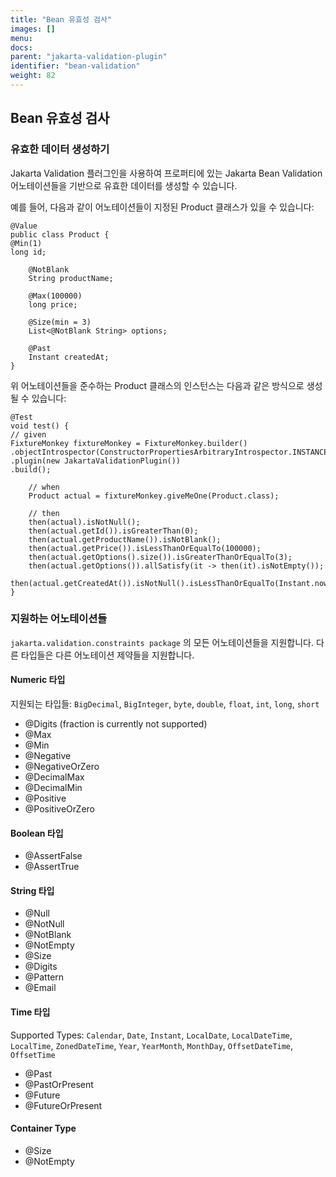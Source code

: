 ```yaml
---
title: "Bean 유효성 검사"
images: []
menu:
docs:
parent: "jakarta-validation-plugin"
identifier: "bean-validation"
weight: 82
---
```


## Bean 유효성 검사
### 유효한 데이터 생성하기

Jakarta Validation 플러그인을 사용하여 프로퍼티에 있는 Jakarta Bean Validation 어노테이션들을 기반으로 유효한 데이터를 생성할 수 있습니다.

예를 들어, 다음과 같이 어노테이션들이 지정된 Product 클래스가 있을 수 있습니다:
```
@Value
public class Product {
@Min(1)
long id;

    @NotBlank
    String productName;

    @Max(100000)
    long price;

    @Size(min = 3)
    List<@NotBlank String> options;

    @Past
    Instant createdAt;
}
```
위 어노테이션들을 준수하는 Product 클래스의 인스턴스는 다음과 같은 방식으로 생성될 수 있습니다:
```
@Test
void test() {
// given
FixtureMonkey fixtureMonkey = FixtureMonkey.builder()
.objectIntrospector(ConstructorPropertiesArbitraryIntrospector.INSTANCE)
.plugin(new JakartaValidationPlugin())
.build();

    // when
    Product actual = fixtureMonkey.giveMeOne(Product.class);

    // then
    then(actual).isNotNull();
    then(actual.getId()).isGreaterThan(0);
    then(actual.getProductName()).isNotBlank();
    then(actual.getPrice()).isLessThanOrEqualTo(100000);
    then(actual.getOptions().size()).isGreaterThanOrEqualTo(3);
    then(actual.getOptions()).allSatisfy(it -> then(it).isNotEmpty());
    then(actual.getCreatedAt()).isNotNull().isLessThanOrEqualTo(Instant.now());
}
```
### 지원하는 어노테이션들
```jakarta.validation.constraints package``` 의 모든 어노테이션들을 지원합니다. 
다른 타입들은 다른 어노테이션 제약들을 지원합니다.

#### Numeric 타입
지원되는 타입들: ```BigDecimal```, ```BigInteger```, ```byte```, ```double```, ```float```, ```int```, ```long```, ```short```

- @Digits (fraction is currently not supported)
- @Max
- @Min
- @Negative
- @NegativeOrZero
- @DecimalMax
- @DecimalMin
- @Positive
- @PositiveOrZero

#### Boolean 타입
- @AssertFalse
- @AssertTrue

#### String 타입
- @Null
- @NotNull
- @NotBlank
- @NotEmpty
- @Size
- @Digits
- @Pattern
- @Email

#### Time 타입
Supported Types: ```Calendar```, ```Date```, ```Instant```, ```LocalDate```, ```LocalDateTime```, ```LocalTime```, ```ZonedDateTime```, ```Year```, ```YearMonth```, ```MonthDay```, ```OffsetDateTime```, ```OffsetTime```

- @Past
- @PastOrPresent
- @Future
- @FutureOrPresent

#### Container Type
- @Size
- @NotEmpty
